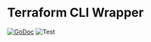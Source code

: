 
# Terraform CLI Wrapper

[![GoDoc](https://pkg.go.dev/badge/github.com/weakpixel/tfcli?utm_source=godoc)](https://pkg.go.dev/github.com/weakpixel/tfcli)
![Test](https://github.com/weakpixel/tfcli/actions/workflows/test.yml/badge.svg)
